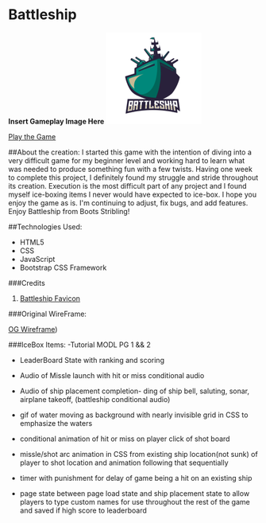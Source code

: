 # Battleship

__Insert Gameplay Image Here__
![Gameplay Photo](assets/favicon.png)


[Play the Game](https://bootsstribling.github.io/Battleship/)

##About the creation: 
I started this game with the intention of diving into a very difficult game for my beginner level and working hard to learn what was needed to produce something fun with a few twists. Having one week to complete this project, I definitely found my struggle and stride throughout its creation. Execution is the most difficult part of any project and I found myself ice-boxing items I never would have expected to ice-box. I hope you enjoy the game as is. I'm continuing to adjust, fix bugs, and add features. Enjoy Battleship from Boots Stribling!

##Technologies Used:
- HTML5
- CSS
- JavaScript
- Bootstrap CSS Framework  

###Credits
1. [Battleship Favicon](https://www.vectorstock.com/royalty-free-vector/battleship-team-logo-vector-38208431)

###Original WireFrame: 

[OG Wireframe](assets/OG-Wireframe))


###IceBox Items:
-Tutorial MODL PG 1 && 2

- LeaderBoard State with ranking and scoring

- Audio of Missle launch with hit or miss conditional audio

- Audio of ship placement completion- ding of ship bell, saluting, sonar, airplane takeoff, (battleship conditional audio)

- gif of water moving as background with nearly invisible grid in CSS to emphasize the waters

- conditional animation of hit or miss on player click of shot board

- missle/shot arc animation in CSS from existing ship location(not sunk) of player to shot location and animation following that sequentially

- timer with punishment for delay of game being a hit on an existing ship

-  page state between page load state and ship placement state to allow players to type custom names for use throughout the rest of the game and saved if high score to leaderboard